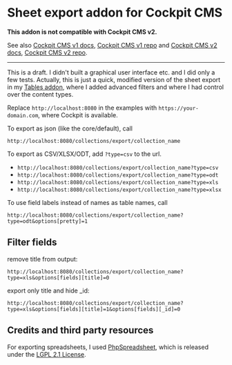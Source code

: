 # Sheet export addon for Cockpit CMS

**This addon is not compatible with Cockpit CMS v2.**

See also [Cockpit CMS v1 docs](https://v1.getcockpit.com/documentation), [Cockpit CMS v1 repo](https://github.com/agentejo/cockpit) and [Cockpit CMS v2 docs](https://getcockpit.com/documentation/), [Cockpit CMS v2 repo](https://github.com/Cockpit-HQ/Cockpit).

---

This is a draft. I didn't built a graphical user interface etc. and I did only a few tests. Actually, this is just a quick, modified version of the sheet export in my [Tables addon][1], where I added advanced filters and where I had control over the content types.

Replace `http://localhost:8080` in the examples with `https://your-domain.com`, where Cockpit is available.

To export as json (like the core/default), call

`http://localhost:8080/collections/export/collection_name`

To export as CSV/XLSX/ODT, add `?type=csv` to the url.

* `http://localhost:8080/collections/export/collection_name?type=csv`
* `http://localhost:8080/collections/export/collection_name?type=odt`
* `http://localhost:8080/collections/export/collection_name?type=xls`
* `http://localhost:8080/collections/export/collection_name?type=xlsx`

To use field labels instead of names as table names, call

`http://localhost:8080/collections/export/collection_name?type=odt&options[pretty]=1`


## Filter fields

remove title from output:

`http://localhost:8080/collections/export/collection_name?type=xls&options[fields][title]=0`

export only title and hide _id:

`http://localhost:8080/collections/export/collection_name?type=xls&options[fields][title]=1&options[fields][_id]=0`



## Credits and third party resources

For exporting spreadsheets, I used [PhpSpreadsheet][2], which is released under the [LGPL 2.1 License][3].



[1]: https://github.com/raffaelj/cockpit_Tables
[2]: https://github.com/PHPOffice/PhpSpreadsheet
[3]: https://github.com/PHPOffice/PhpSpreadsheet/blob/master/LICENSE
